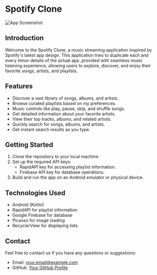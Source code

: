 # Spotify Clone

![App Screenshot](screenshot.png)

## Introduction

Welcome to the Spotify Clone, a music streaming application inspired by Spotify's latest app design. This application tries to duplicate each and every minor details of the actual app ,provided with seamless music listening experience, allowing users to explore, discover, and enjoy their favorite songs, artists, and playlists.

## Features

- Discover a vast library of songs, albums, and artists.
- Browse curated playlists based on my preferences.
- Music controls like play, pause, skip, and shuffle songs.
- Get detailed information about your favorite artists.
- View their top tracks, albums, and related artists.
- Quickly search for songs, albums, and artists.
- Get instant search results as you type.

## Getting Started

1. Clone the repository to your local machine.
2. Set up the required API keys:
   - RapidAPI key for accessing playlist information.
   - Firebase API key for database operations.
3. Build and run the app on an Android emulator or physical device.

## Technologies Used

- Android (Kotlin)
- RapidAPI for playlist information
- Google Firebase for database
- Picasso for image loading
- RecyclerView for displaying lists

## Contact

Feel free to contact us if you have any questions or suggestions:
- Email: your.email@example.com
- GitHub: [Your GitHub Profile](https://github.com/yourusername)
